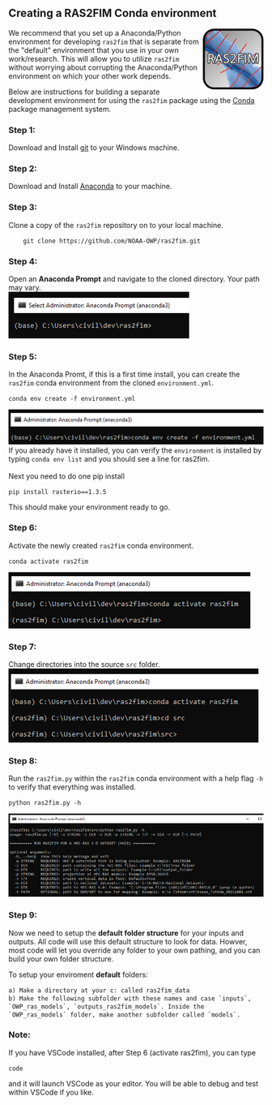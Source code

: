## Creating a RAS2FIM Conda environment

<img src="https://github.com/NOAA-OWP/ras2fim/blob/master/doc/ras2fim_logo_20211018.png" align="right"
     alt="ras2fim logo" width="120" height="120">
     
We recommend that you set up a Anaconda/Python environment for developing `ras2fim` that is separate from the "default" environment that you use in your own work/research.  This will allow you to utilize `ras2fim` without worrying about corrupting the Anaconda/Python environment on which your other work depends.

Below are instructions for building a separate development environment for using the `ras2fim` package using the [Conda](http://conda.pydata.org/docs/index.html) package management system.

### Step 1:
Download and Install [git](https://git-scm.com/downloads) to your Windows machine.<br>

### Step 2:
Download and Install [Anaconda](https://www.anaconda.com/products/individual) to your machine.<br>

### Step 3:
Clone a copy of the `ras2fim` repository on to your local machine.<br>
```
    git clone https://github.com/NOAA-OWP/ras2fim.git
```
### Step 4:
Open an **Anaconda Prompt** and navigate to the cloned directory.  Your path may vary.<br>
![](https://github.com/NOAA-OWP/ras2fim/blob/master/doc/conda_prompt.png)

### Step 5:
In the Anaconda Promt, if this is a first time install, you can create the `ras2fim` conda environment from the cloned `environment.yml`.<br>
```
conda env create -f environment.yml
```
![](https://github.com/NOAA-OWP/ras2fim/blob/master/doc/conda_create_env.png)
If you already have it installed, you can verify the `environment` is installed by typing `conda env list` and you should see a line for ras2fim.<br/><br/>
Next you need to do one pip install
```
pip install rasterio==1.3.5
```

This should make your environment ready to go.


### Step 6:
Activate the newly created `ras2fim` conda environment.<br>
```
conda activate ras2fim
```
![](https://github.com/NOAA-OWP/ras2fim/blob/master/doc/conda_activate.png)

### Step 7:
Change directories into the source `src` folder.<br>
![](https://github.com/NOAA-OWP/ras2fim/blob/master/doc/conda_src.png)

### Step 8:
Run the `ras2fim.py` within the `ras2fim` conda environment with a help flag `-h` to verify that everything was installed.<br>
```
python ras2fim.py -h
```
![](https://github.com/NOAA-OWP/ras2fim/blob/master/doc/conda_python_run.png)

### Step 9:
Now we need to setup the **default folder structure** for your inputs and outputs. All code will use this default structure to look for data. Howver, most code will let you override any folder to your own pathing, and you can build your own folder structure. 

To setup your enviroment **default** folders:
```
a) Make a directory at your c: called ras2fim_data
b) Make the following subfolder with these names and case `inputs`, `OWP_ras_models`, `outputs_ras2fim_models`. Inside the `OWP_ras_models` folder, make another subfolder called `models`.
```


### Note:
If you have VSCode installed, after Step 6 (activate ras2fim), you can type<br>
```
code
```
and it will launch VSCode as your editor. You will be able to debug and test within VSCode if you like.
